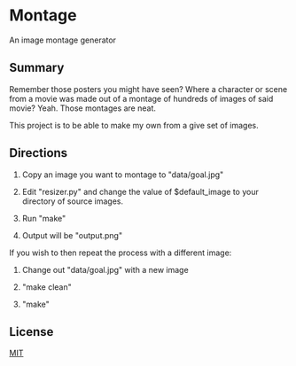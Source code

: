 # Montage

An image montage generator

## Summary

Remember those posters you might have seen? Where a character or scene from a movie was
made out of a montage of hundreds of images of said movie? Yeah. Those montages are neat.

This project is to be able to make my own from a give set of images.

## Directions

1. Copy an image you want to montage to "data/goal.jpg"

2. Edit "resizer.py" and change the value of $default_image to your directory of source images.

3. Run "make"

4. Output will be "output.png"

If you wish to then repeat the process with a different image:

1. Change out "data/goal.jpg" with a new image

2. "make clean"

3. "make"

## License

[MIT](https://choosealicense.com/licenses/mit/)
